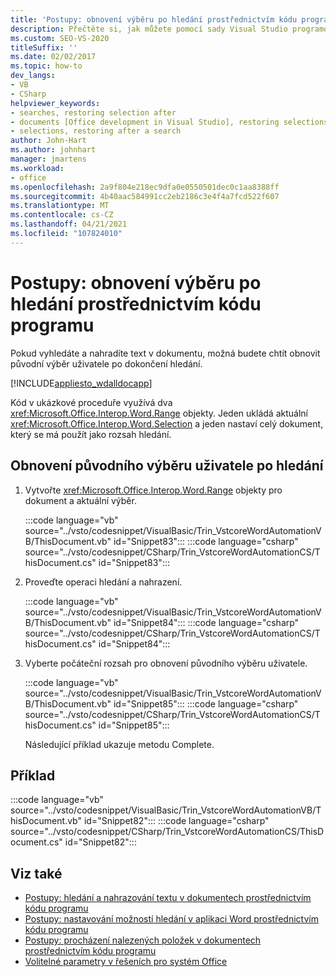 ```yaml
---
title: 'Postupy: obnovení výběru po hledání prostřednictvím kódu programu'
description: Přečtěte si, jak můžete pomocí sady Visual Studio programově obnovit výběry po hledání v dokumentu Microsoft Wordu.
ms.custom: SEO-VS-2020
titleSuffix: ''
ms.date: 02/02/2017
ms.topic: how-to
dev_langs:
- VB
- CSharp
helpviewer_keywords:
- searches, restoring selection after
- documents [Office development in Visual Studio], restoring selections
- selections, restoring after a search
author: John-Hart
ms.author: johnhart
manager: jmartens
ms.workload:
- office
ms.openlocfilehash: 2a9f804e218ec9dfa0e0550501dec0c1aa8388ff
ms.sourcegitcommit: 4b40aac584991cc2eb2186c3e4f4a7fcd522f607
ms.translationtype: MT
ms.contentlocale: cs-CZ
ms.lasthandoff: 04/21/2021
ms.locfileid: "107824010"
---
```

# <a name="how-to-programmatically-restore-selections-after-searches"></a>Postupy: obnovení výběru po hledání prostřednictvím kódu programu
  Pokud vyhledáte a nahradíte text v dokumentu, možná budete chtít obnovit původní výběr uživatele po dokončení hledání.

 [!INCLUDE[appliesto_wdalldocapp](../vsto/includes/appliesto-wdalldocapp-md.md)]

 Kód v ukázkové proceduře využívá dva <xref:Microsoft.Office.Interop.Word.Range> objekty. Jeden ukládá aktuální <xref:Microsoft.Office.Interop.Word.Selection> a jeden nastaví celý dokument, který se má použít jako rozsah hledání.

## <a name="to-restore-the-users-original-selection-after-a-search"></a>Obnovení původního výběru uživatele po hledání

1. Vytvořte <xref:Microsoft.Office.Interop.Word.Range> objekty pro dokument a aktuální výběr.

    :::code language="vb" source="../vsto/codesnippet/VisualBasic/Trin_VstcoreWordAutomationVB/ThisDocument.vb" id="Snippet83":::
    :::code language="csharp" source="../vsto/codesnippet/CSharp/Trin_VstcoreWordAutomationCS/ThisDocument.cs" id="Snippet83":::

2. Proveďte operaci hledání a nahrazení.

    :::code language="vb" source="../vsto/codesnippet/VisualBasic/Trin_VstcoreWordAutomationVB/ThisDocument.vb" id="Snippet84":::
    :::code language="csharp" source="../vsto/codesnippet/CSharp/Trin_VstcoreWordAutomationCS/ThisDocument.cs" id="Snippet84":::

3. Vyberte počáteční rozsah pro obnovení původního výběru uživatele.

    :::code language="vb" source="../vsto/codesnippet/VisualBasic/Trin_VstcoreWordAutomationVB/ThisDocument.vb" id="Snippet85":::
    :::code language="csharp" source="../vsto/codesnippet/CSharp/Trin_VstcoreWordAutomationCS/ThisDocument.cs" id="Snippet85":::

   Následující příklad ukazuje metodu Complete.

## <a name="example"></a>Příklad
 :::code language="vb" source="../vsto/codesnippet/VisualBasic/Trin_VstcoreWordAutomationVB/ThisDocument.vb" id="Snippet82":::
 :::code language="csharp" source="../vsto/codesnippet/CSharp/Trin_VstcoreWordAutomationCS/ThisDocument.cs" id="Snippet82":::

## <a name="see-also"></a>Viz také
- [Postupy: hledání a nahrazování textu v dokumentech prostřednictvím kódu programu](../vsto/how-to-programmatically-search-for-and-replace-text-in-documents.md)
- [Postupy: nastavování možností hledání v aplikaci Word prostřednictvím kódu programu](../vsto/how-to-programmatically-set-search-options-in-word.md)
- [Postupy: procházení nalezených položek v dokumentech prostřednictvím kódu programu](../vsto/how-to-programmatically-loop-through-found-items-in-documents.md)
- [Volitelné parametry v řešeních pro systém Office](../vsto/optional-parameters-in-office-solutions.md)
